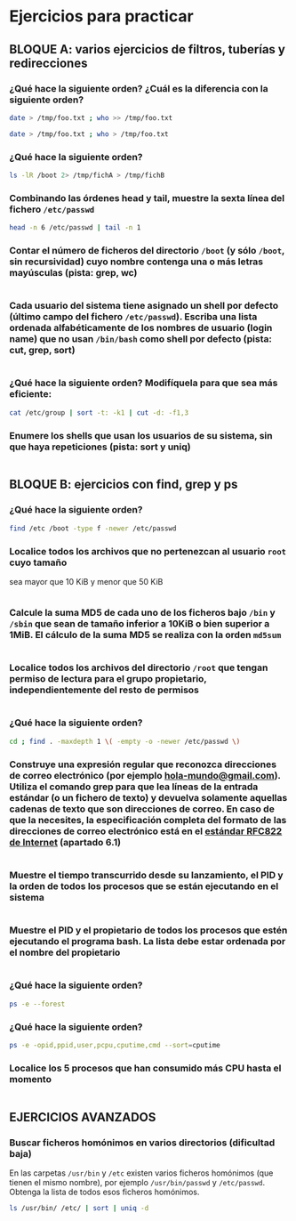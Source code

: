 # Ejercicios para practicar

## BLOQUE A: varios ejercicios de filtros, tuberías y redirecciones

### ¿Qué hace la siguiente orden? ¿Cuál es la diferencia con la siguiente orden?

```bash
date > /tmp/foo.txt ; who >> /tmp/foo.txt
```

```bash
date > /tmp/foo.txt ; who > /tmp/foo.txt
```

### ¿Qué hace la siguiente orden?

```bash
ls -lR /boot 2> /tmp/fichA > /tmp/fichB
```

### Combinando las órdenes head y tail, muestre la sexta línea del fichero `/etc/passwd`

```bash
head -n 6 /etc/passwd | tail -n 1
```

### Contar el número de ficheros del directorio `/boot` (y sólo `/boot`, sin recursividad) cuyo nombre contenga una o más letras mayúsculas (pista: grep, wc)

```bash

```

### Cada usuario del sistema tiene asignado un shell por defecto (último campo del fichero `/etc/passwd`). Escriba una lista ordenada alfabéticamente de los nombres de usuario (login name) que no usan `/bin/bash` como shell por defecto (pista: cut, grep, sort)

```bash

```

### ¿Qué hace la siguiente orden? Modifíquela para que sea más eficiente:

```bash
cat /etc/group | sort -t: -k1 | cut -d: -f1,3
```

### Enumere los shells que usan los usuarios de su sistema, sin que haya repeticiones (pista: sort y uniq)

```bash

```

## BLOQUE B: ejercicios con find, grep y ps

### ¿Qué hace la siguiente orden?

```bash
find /etc /boot -type f -newer /etc/passwd
```

### Localice todos los archivos que no pertenezcan al usuario `root` cuyo tamaño

sea mayor que 10 KiB y menor que 50 KiB

```bash

```

### Calcule la suma MD5 de cada uno de los ficheros bajo `/bin` y `/sbin` que sean de tamaño inferior a 10KiB o bien superior a 1MiB. El cálculo de la suma MD5 se realiza con la orden `md5sum`

```bash

```

### Localice todos los archivos del directorio `/root` que tengan permiso de lectura para el grupo propietario, independientemente del resto de permisos

```bash

```

### ¿Qué hace la siguiente orden?

```bash
cd ; find . -maxdepth 1 \( -empty -o -newer /etc/passwd \)
```

### Construye una expresión regular que reconozca direcciones de correo electrónico (por ejemplo hola-mundo@gmail.com). Utiliza el comando grep para que lea líneas de la entrada estándar (o un fichero de texto) y devuelva solamente aquellas cadenas de texto que son direcciones de correo. En caso de que la necesites, la especificación completa del formato de las direcciones de correo electrónico está en el [estándar RFC822 de Internet](https://www.w3.org/Protocols/rfc822/) (apartado 6.1)

```bash

```

### Muestre el tiempo transcurrido desde su lanzamiento, el PID y la orden de todos los procesos que se están ejecutando en el sistema

```bash

```

### Muestre el PID y el propietario de todos los procesos que estén ejecutando el programa bash. La lista debe estar ordenada por el nombre del propietario

```bash

```

### ¿Qué hace la siguiente orden?

```bash
ps -e --forest
```

### ¿Qué hace la siguiente orden?

```bash
ps -e -opid,ppid,user,pcpu,cputime,cmd --sort=cputime
```

### Localice los 5 procesos que han consumido más CPU hasta el momento

```bash

```

## EJERCICIOS AVANZADOS

### Buscar ficheros homónimos en varios directorios (dificultad baja)

En las carpetas `/usr/bin` y `/etc` existen varios ficheros homónimos (que tienen el mismo nombre), por ejemplo `/usr/bin/passwd` y `/etc/passwd`. Obtenga la lista de todos esos ficheros homónimos.

```bash
ls /usr/bin/ /etc/ | sort | uniq -d
```

###

```bash

```

###

```bash

```

###

```bash

```

###

```bash

```

###

```bash

```

###

```bash

```
